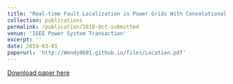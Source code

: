 ```yaml
---
title: "Real-time Fault Localization in Power Grids With Convolutional Neural Networks"
collection: publications
permalink: /publication/2018-Oct-submitted 
venue: 'IEEE Power System Transaction'
excerpt: ''
date: 2019-03-01
paperurl: 'http://Wendy0601.github.io/files/Location.pdf' 
--- 
```


[Download paper here](http://Wendy0601.github.io/files/Location.pdf)
 
